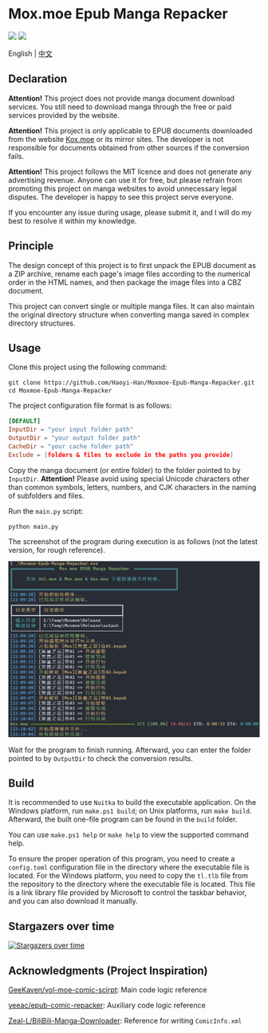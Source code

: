 # Mox.moe Epub Manga Repacker

![](https://img.shields.io/badge/python-v3.10-orange) ![](https://img.shields.io/github/license/Haoyi-Han/Moxmoe-Epub-Manga-Repacker)

English | [中文](./README_ZH.md)

## Declaration

**Attention!** This project does not provide manga document download services. You still need to download manga through the free or paid services provided by the website.

**Attention!** This project is only applicable to EPUB documents downloaded from the website [Kox.moe](https://kox.moe) or its mirror sites. The developer is not responsible for documents obtained from other sources if the conversion fails.

**Attention!** This project follows the MIT licence and does not generate any advertising revenue. Anyone can use it for free, but please refrain from promoting this project on manga websites to avoid unnecessary legal disputes. The developer is happy to see this project serve everyone.

If you encounter any issue during usage, please submit it, and I will do my best to resolve it within my knowledge.

## Principle

The design concept of this project is to first unpack the EPUB document as a ZIP archive, rename each page's image files according to the numerical order in the HTML names, and then package the image files into a CBZ document.

This project can convert single or multiple manga files. It can also maintain the original directory structure when converting manga saved in complex directory structures.

## Usage

Clone this project using the following command:

```shell
git clone https://github.com/Haoyi-Han/Moxmoe-Epub-Manga-Repacker.git
cd Moxmoe-Epub-Manga-Repacker
```

The project configuration file format is as follows:

```toml
[DEFAULT]
InputDir = "your input folder path"
OutputDir = "your output folder path"
CacheDir = "your cache folder path"
Exclude = [folders & files to exclude in the paths you provide]
```

Copy the manga document (or entire folder) to the folder pointed to by `InputDir`. **Attention!** Please avoid using special Unicode characters other than common symbols, letters, numbers, and CJK characters in the naming of subfolders and files.

Run the `main.py` script:

```shell
python main.py
```

The screenshot of the program during execution is as follows (not the latest version, for rough reference).

![](./img/2023-04-18.png)

Wait for the program to finish running. Afterward, you can enter the folder pointed to by `OutputDir` to check the conversion results.

## Build

It is recommended to use `Nuitka` to build the executable application. On the Windows platform, run `make.ps1 build`; on Unix platforms, run `make build`. Afterward, the built one-file program can be found in the `build` folder.

You can use `make.ps1 help` or `make help` to view the supported command help.

To ensure the proper operation of this program, you need to create a `config.toml` configuration file in the directory where the executable file is located. For the Windows platform, you need to copy the `tl.tlb` file from the repository to the directory where the executable file is located. This file is a link library file provided by Microsoft to control the taskbar behavior, and you can also download it manually.

## Stargazers over time

[![Stargazers over time](https://starchart.cc/Haoyi-Han/Moxmoe-Epub-Manga-Repacker.svg)](https://starchart.cc/Haoyi-Han/Moxmoe-Epub-Manga-Repacker)

## Acknowledgments (Project Inspiration)

[GeeKaven/vol-moe-comic-scirpt](https://github.com/GeeKaven/vol-moe-comic-scirpt): Main code logic reference

[yeeac/epub-comic-repacker](https://github.com/yeeac/epub-comic-repacker): Auxiliary code logic reference

[Zeal-L/BiliBili-Manga-Downloader](https://github.com/Zeal-L/BiliBili-Manga-Downloader): Reference for writing `ComicInfo.xml`